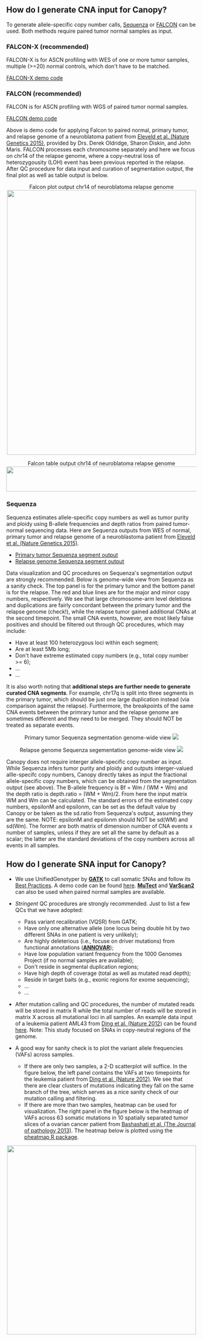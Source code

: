 ## **How do I generate CNA input for Canopy?**
To generate allele-specific copy number calls, [Sequenza](https://CRAN.R-project.org/package=sequenza) or [FALCON](https://CRAN.R-project.org/package=falcon) can be used. Both methods require paired tumor normal samples as input.


### FALCON-X (recommended)

FALCON-X is for ASCN profiling with WES of one or more tumor samples, multiple (>=20) normal controls, which don't have to be matched.

[FALCON-X demo code](https://github.com/yuchaojiang/Canopy/blob/master/instruction/falconx_demo.R)


### FALCON (recommended)

FALCON is for ASCN profiling with WGS of paired tumor normal samples.

[FALCON demo code](https://github.com/yuchaojiang/Canopy/blob/master/instruction/falcon_demo.R)

Above is demo code for applying Falcon to paired normal, primary tumor, and relapse genome of a neuroblatoma patient from [Eleveld et al. (Nature Genetics 2015)](http://www.nature.com/ng/journal/v47/n8/abs/ng.3333.html), provided by Drs. Derek Oldridge, Sharon Diskin, and John Maris. FALCON processes each chromosome separately and here we focus on chr14 of the relapse genome, where a copy-neutral loss of heterozygousity (LOH) event has been previous reported in the relapse. After QC procedure for data input and curation of segmentation output, the final plot as well as table output is below.

<p align="center">
Falcon plot output chr14 of neuroblatoma relapse genome
  <img src='https://github.com/yuchaojiang/Canopy/blob/master/instruction/falcon.relapse.qc.jpg' width='500' height='700'>
</p>

<p align="center">
Falcon table output chr14 of neuroblatoma relapse genome
  <img src='https://github.com/yuchaojiang/Canopy/blob/master/instruction/falcon_table_output.jpg' width='600' height='66'>
</p>


### Sequenza
Sequenza estimates allele-specific copy numbers as well as tumor purity and ploidy using B-allele frequencies and depth ratios from paired tumor-normal sequencing data. Here are Sequenza outputs from WES of normal, primary tumor and relapse genome of a neuroblastoma patient from [Eleveld et al. (Nature Genetics 2015)](http://www.nature.com/ng/journal/v47/n8/abs/ng.3333.html).

   * [Primary tumor Sequenza segment output](https://github.com/yuchaojiang/Canopy/blob/master/instruction/primary.txt)
   * [Relapse genome Sequenza segment output](https://github.com/yuchaojiang/Canopy/blob/master/instruction/relapse.txt)

Data visualization and QC procedures on Sequenza's segmentation output are strongly recommended. Below is genome-wide view from Sequenza as a sanity check. The top panel is for the primary tumor and the bottom panel is for the relapse. The red and blue lines are for the major and minor copy numbers, respectively. We see that large chromosome-arm level deletions and duplications are fairly concordant between the primary tumor and the relapse genome (check!), while the relapse tumor gained additional CNAs at the second timepoint. The small CNA events, however, are most likely false positives and should be filtered out through QC procedures, which may include:
   * Have at least 100 heterozygous loci within each segment;
   * Are at least 5Mb long;
   * Don't have extreme estimated copy numbers (e.g., total copy number >= 6);
   * ...
   * ...

It is also worth noting that **additional steps are further neede to generate curated CNA segments**. For example, chr17q is split into three segments in the primary tumor, which should be just one large duplication instead (via comparison against the relapse). Furthermore, the breakpoints of the same CNA events between the primrary tumor and the relapse genome are sometimes different and they need to be merged. They should NOT be treated as separate events.

<p align="center">
Primary tumor Sequenza segmentation genome-wide view
  <img src='https://github.com/yuchaojiang/Canopy/blob/master/instruction/primary.jpg' >
</p>
<p align="center">
Relapse genome Sequenza segementation genome-wide view
  <img src='https://github.com/yuchaojiang/Canopy/blob/master/instruction/relapse.jpg' >
</p>

Canopy does not require interger allele-specific copy number as input. While Sequenza infers tumor purity and ploidy and outputs interger-valued allle-specifc copy numbers, Canopy directly takes as input the fractional allele-specific copy numbers, which can be obtained from the segmentation output (see above). The B-allele frequency is Bf = Wm / (WM + Wm) and the depth ratio is depth.ratio = (WM + Wm)/2. From here the input matrix WM and Wm can be calculated. The standard errors of the estimated copy numbers, epsilonM and epsilonm, can be set as the default value by Canopy or be taken as the sd.ratio from Sequenza's output, assuming they are the same. NOTE: epsilonM and epsilonm should NOT be sd(WM) and sd(Wm). The former are both matrix of dimension number of CNA events x number of samples, unless if they are set all the same by default as a scalar; the latter are the standard deviations of the copy numbers across all events in all samples.


## **How do I generate SNA input for Canopy?**

 * We use UnifiedGenotyper by **[GATK](https://software.broadinstitute.org/gatk/)** to call somatic SNAs and follow its [Best Practices](https://software.broadinstitute.org/gatk/best-practices/). A demo code can be found [here](https://github.com/yuchaojiang/Canopy/blob/master/instruction/UnifiedGenotyper.sh). **[MuTect](http://archive.broadinstitute.org/cancer/cga/mutect)** and **[VarScan2](http://massgenomics.org/varscan)** can also be used when paired normal samples are available.

 * *Stringent* QC procedures are strongly recommended. Just to list a few QCs that we have adopted:
    * Pass variant recalibration (VQSR) from GATK;
    * Have only one alternative allele (one locus being double hit by two different SNAs in one patient is very unlikely);
    * Are highly deleterious (i.e., focuse on driver mutations) from functional annotations (**[ANNOVAR](http://annovar.openbioinformatics.org/en/latest/)**);
    * Have low population variant frequency from the 1000 Genomes Project (if no normal samples are available);
    * Don't reside in segmental duplication regions;
    * Have high depth of coverage (total as well as mutated read depth);
    * Reside in target baits (e.g., exonic regions for exome sequencing);
    * ...
    * ...
      

 * After mutation calling and QC procedures, the number of mutated reads will be stored in matrix R while the total number of reads will be stored in matrix X across all mutational loci in all samples. An example data input of a leukemia patient AML43 from [Ding et al. (Nature 2012)](http://www.nature.com/nature/journal/v481/n7382/full/nature10738.html) can be found [here](https://github.com/yuchaojiang/Canopy/blob/master/instruction/AML43_DingEtAl.txt). Note: This study focused on SNAs in copy-neutral regions of the genome.
 
 * A good way for sanity check is to plot the variant allele frequencies (VAFs) across samples.
   * If there are only two samples, a 2-D scatterplot will suffice. In the figure below, the left panel contains the VAFs at two timepoints for the leukemia patient from [Ding et al. (Nature 2012)](http://www.nature.com/nature/journal/v481/n7382/full/nature10738.html). We see that there are clear clusters of mutations indicating they fall on the same branch of the tree, which serves as a nice sanity check of our mutation calling and filtering.
   * If there are more than two samples, heatmap can be used for visualization. The right panel in the figure below is the heatmap of VAFs across 63 somatic mutations in 10 spatially separated tumor slices of a ovarian cancer patient from [Bashashati et al. (The Journal of pathology 2013)](http://onlinelibrary.wiley.com/doi/10.1002/path.4230/abstract). The heatmap below is plotted using the [pheatmap R package](https://CRAN.R-project.org/package=pheatmap).

<p align="center">
  <img src='https://github.com/yuchaojiang/Canopy/blob/master/instruction/demo-page-001.jpg' width='500' height='500' >
</p>

